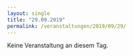 ```yaml
---
layout: single
title: "29.09.2019"
permalink: /veranstaltungen/2019/09/29/
---
```


Keine Veranstaltung an diesem Tag.
